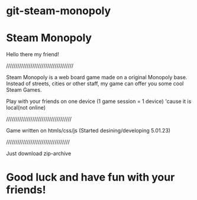 # git-steam-monopoly
# Steam Monopoly
Hello there my friend!

////////////////////////////////////

Steam Monopoly is a web board game made on a original Monopoly base. Instead of streets, cities or other staff, my game can offer you some cool Steam Games.

Play with your friends on one device (1 game session = 1 device) 'cause it is local(not online)

///////////////////////////////////

Game written on htmls/css/js (Started desining/developing 5.01.23)

//////////////////////////////////

Just download zip-archive
# Good luck and have fun with your friends!
